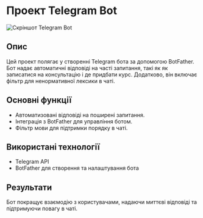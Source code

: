 # Проект Telegram Bot

![Скріншот Telegram Bot](screenshots/telegram.jpeg)

## Опис
Цей проект полягає у створенні Telegram бота за допомогою BotFather. Бот надає автоматичні відповіді на часті запитання, такі як як записатися на консультацію і де придбати курс. Додатково, він включає фільтр для ненормативної лексики в чаті.

## Основні функції
- Автоматизовані відповіді на поширені запитання.
- Інтеграція з BotFather для управління ботом.
- Фільтр мови для підтримки порядку в чаті.

## Використані технології
- Telegram API
- BotFather для створення та налаштування бота

## Результати
Бот покращує взаємодію з користувачами, надаючи миттєві відповіді та підтримуючи повагу в чаті.

